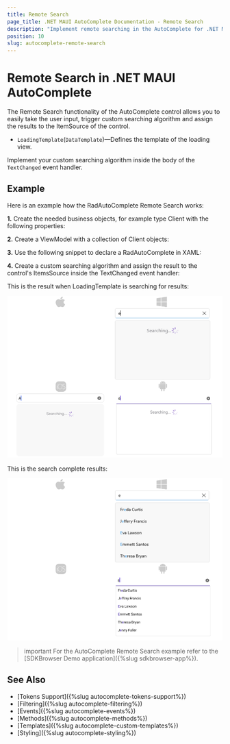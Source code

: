 ```yaml
---
title: Remote Search
page_title: .NET MAUI AutoComplete Documentation - Remote Search
description: "Implement remote searching in the AutoComplete for .NET MAUI control."
position: 10
slug: autocomplete-remote-search
---
```


# Remote Search in .NET MAUI AutoComplete

The Remote Search functionality of the AutoComplete control allows you to easily take the user input, trigger custom searching algorithm and assign the results to the ItemSource of the control.

* `LoadingTemplate`(`DataTemplate`)&mdash;Defines the template of the loading view.

Implement your custom searching algorithm inside the body of the `TextChanged` event handler. 

## Example

Here is an example how the RadAutoComplete Remote Search works:

**1.** Create the needed business objects, for example type Client with the following properties:

<snippet id='autocomplete-client-businessobject'/>

**2.** Create a ViewModel with a collection of Client objects:

<snippet id='autocomplete-clients-viewmodel'/>

**3.** Use the following snippet to declare a RadAutoComplete in XAML:

<snippet id='autocomplete-remote-search'/>

**4.** Create a custom searching algorithm and assign the result to the control's ItemsSource inside the TextChanged event handler: 

<snippet id='autocomplete-remote-search-alorithm'/>

This is the result when LoadingTemplate is searching for results: 

![.NET MAUI AutoComplete Remote Search Searching](images/autocomplete-remote-search-searching.png "AutoComplete Remote Search Searching")

This is the search complete results:

![.NET MAUI AutoComplete Remote Search Results](images/autocomplete-remote-search-results.png "AutoComplete Remote Search Results")

>important For the AutoComplete Remote Search example  refer to the [SDKBrowser Demo application]({%slug sdkbrowser-app%}).

## See Also

- [Tokens Support]({%slug autocomplete-tokens-support%})
- [Filtering]({%slug autocomplete-filtering%})
- [Events]({%slug autocomplete-events%})
- [Methods]({%slug autocomplete-methods%})
- [Templates]({%slug autocomplete-custom-templates%})
- [Styling]({%slug autocomplete-styling%})

